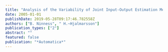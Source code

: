 ```yaml
---
title: "Analysis of the Variability of Joint Input-Output Estimation Methods"
date: 2005-01-01
publishDate: 2019-05-28T09:17:46.782558Z
authors: ["B. Ninness", " H.~Hjalmarsson"]
publication_types: ["2"]
abstract: ""
featured: false
publication: "*Automatica*"
---
```


